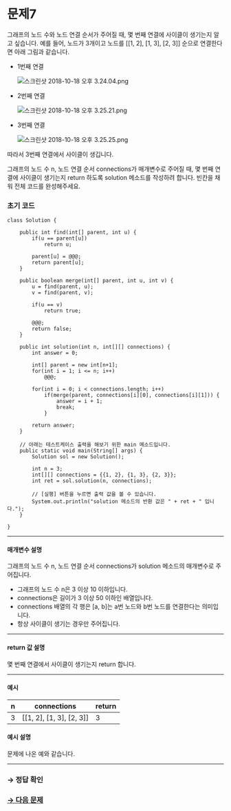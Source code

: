 # 문제7

그래프의 노드 수와 노드 연결 순서가 주어질 때, 몇 번째 연결에 사이클이 생기는지 알고 싶습니다. 예를 들어, 노드가 3개이고 노드를 [[1, 2], [1, 3], [2, 3]] 순으로 연결한다면 아래 그림과 같습니다.

* 1번째 연결

  ![스크린샷 2018-10-18 오후 3.24.04.png](https://grepp-programmers.s3.amazonaws.com/files/ybm/68aeac0c55/25583a72-6b24-4cda-b985-5a232c95460f.png)

* 2번째 연결

  ![스크린샷 2018-10-18 오후 3.25.21.png](https://grepp-programmers.s3.amazonaws.com/files/ybm/958f823cc3/2be0b0c6-98f1-4b56-a492-f7bd809e5a8e.png)

* 3번째 연결

  ![스크린샷 2018-10-18 오후 3.25.25.png](https://grepp-programmers.s3.amazonaws.com/files/ybm/ceee867a19/257b6c44-ff83-4c63-b7c3-113b32237759.png)

따라서 3번째 연결에서 사이클이 생깁니다.

그래프의 노드 수 n, 노드 연결 순서 connections가 매개변수로 주어질 때, 몇 번째 연결에 사이클이 생기는지 return 하도록 solution 메소드를 작성하려 합니다. 빈칸을 채워 전체 코드를 완성해주세요.

### 초기 코드

```
class Solution {

    public int find(int[] parent, int u) {
        if(u == parent[u])
            return u;

        parent[u] = @@@;
        return parent[u];
    }

    public boolean merge(int[] parent, int u, int v) {
        u = find(parent, u);
        v = find(parent, v);

        if(u == v)
            return true;

        @@@;
        return false;
    }

    public int solution(int n, int[][] connections) {
        int answer = 0;

        int[] parent = new int[n+1];
        for(int i = 1; i <= n; i++)
            @@@;

        for(int i = 0; i < connections.length; i++)
            if(merge(parent, connections[i][0], connections[i][1])) {
                answer = i + 1;
                break;
            }

        return answer;
    }

    // 아래는 테스트케이스 출력을 해보기 위한 main 메소드입니다.
    public static void main(String[] args) {
        Solution sol = new Solution();
        
        int n = 3;
        int[][] connections = {{1, 2}, {1, 3}, {2, 3}};
        int ret = sol.solution(n, connections);

        // [실행] 버튼을 누르면 출력 값을 볼 수 있습니다.
        System.out.println("solution 메소드의 반환 값은 " + ret + " 입니다.");
    }
    
}
```

---

#### 매개변수 설명
그래프의 노드 수 n, 노드 연결 순서 connections가 solution 메소드의 매개변수로 주어집니다.

* 그래프의 노드 수 n은 3 이상 10 이하입니다.
* connections은 길이가 3 이상 50 이하인 배열입니다.
* connections 배열의 각 행은 [a, b]는 a번 노드와 b번 노드를 연결한다는 의미입니다.
* 항상 사이클이 생기는 경우만 주어집니다.

---

#### return 값 설명
몇 번째 연결에서 사이클이 생기는지 return 합니다.

---

#### 예시

| n | connections              | return |
|---|--------------------------|--------|
| 3 | [[1, 2], [1, 3], [2, 3]] | 3      |

#### 예시 설명

문제에 나온 예와 같습니다.

---

### → 정답 확인

### [→ 다음 문제](../no_08/ "COS Pro 1급 Java 5차 8번 문제")
